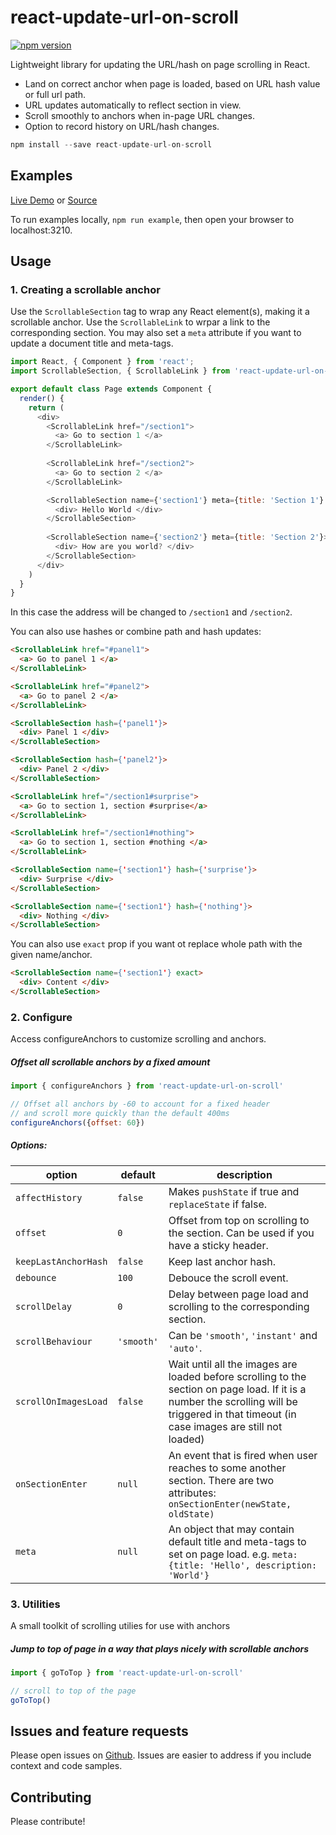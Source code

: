 react-update-url-on-scroll
=====================

[![npm version](https://img.shields.io/npm/v/react-update-url-on-scroll.svg?style=flat-square)](https://www.npmjs.com/package/react-update-url-on-scroll)

Lightweight library for updating the URL/hash on page scrolling in React.

* Land on correct anchor when page is loaded, based on URL hash value or full url path.
* URL updates automatically to reflect section in view.
* Scroll smoothly to anchors when in-page URL changes.
* Option to record history on URL/hash changes.

```js
npm install --save react-update-url-on-scroll
```

## Examples

[Live Demo](https://pvoznyuk.github.io/react-update-url-on-scroll/) or [Source](https://github.com/pvoznyuk/react-update-url-on-scroll/tree/master/example/src/components)

To run examples locally, `npm run example`, then open your
browser to localhost:3210.

## Usage

### 1. Creating a scrollable anchor

Use the `ScrollableSection` tag to wrap any React element(s), making it a scrollable anchor.
Use the `ScrollableLink` to wrpar a link to the corresponding section.
You may also set a `meta` attribute if you want to update a document title and meta-tags.

```js
import React, { Component } from 'react';
import ScrollableSection, { ScrollableLink } from 'react-update-url-on-scroll';

export default class Page extends Component {
  render() {
    return (
      <div>
        <ScrollableLink href="/section1">
          <a> Go to section 1 </a>
        </ScrollableLink> 
        
        <ScrollableLink href="/section2">
          <a> Go to section 2 </a>
        </ScrollableLink> 

        <ScrollableSection name={'section1'} meta={title: 'Section 1'} >
          <div> Hello World </div>
        </ScrollableSection>
        
        <ScrollableSection name={'section2'} meta={title: 'Section 2'}>
          <div> How are you world? </div>
        </ScrollableSection>
      </div>
    )
  }
}
```

In this case the address will be changed to `/section1` and `/section2`.

You can also use hashes or combine path and hash updates:

```html
<ScrollableLink href="#panel1">
  <a> Go to panel 1 </a>
</ScrollableLink> 

<ScrollableLink href="#panel2">
  <a> Go to panel 2 </a>
</ScrollableLink> 

<ScrollableSection hash={'panel1'}>
  <div> Panel 1 </div>
</ScrollableSection>

<ScrollableSection hash={'panel2'}>
  <div> Panel 2 </div>
</ScrollableSection>
```

```html
<ScrollableLink href="/section1#surprise">
  <a> Go to section 1, section #surprise</a>
</ScrollableLink> 

<ScrollableLink href="/section1#nothing">
  <a> Go to section 1, section #nothing </a>
</ScrollableLink> 

<ScrollableSection name={'section1'} hash={'surprise'}>
  <div> Surprise </div>
</ScrollableSection>

<ScrollableSection name={'section1'} hash={'nothing'}>
  <div> Nothing </div>
</ScrollableSection>
```    

You can also use `exact` prop if you want ot replace whole path with the given name/anchor.

```html 
<ScrollableSection name={'section1'} exact>
  <div> Content </div>
</ScrollableSection>
```

### 2. Configure

Access configureAnchors to customize scrolling and anchors.

##### Offset all scrollable anchors by a fixed amount

```js
import { configureAnchors } from 'react-update-url-on-scroll'

// Offset all anchors by -60 to account for a fixed header
// and scroll more quickly than the default 400ms
configureAnchors({offset: 60})
```

##### Options:

| option                | default          | description      |
| --------------------  | ---------------- | ---------------- |
| `affectHistory`       | `false`          | Makes `pushState` if true and `replaceState` if false.
| `offset`              | `0`              | Offset from top on scrolling to the section. Can be used if you have a sticky header.
| `keepLastAnchorHash`  | `false`          | Keep last anchor hash.
| `debounce`            | `100`            | Debouce the scroll event.
| `scrollDelay`         | `0`              | Delay between page load and scrolling to the corresponding section.
| `scrollBehaviour`     | `'smooth'`       | Can be `'smooth'`, `'instant'` and `'auto'`.
| `scrollOnImagesLoad`  | `false`          | Wait until all the images are loaded before scrolling to the section on page load. If it is a number the scrolling will be triggered in that timeout (in case images are still not loaded) 
| `onSectionEnter`      | `null`           | An event that is fired when user reaches to some another section. There are two attributes: `onSectionEnter(newState, oldState)`
| `meta`                | `null`           | An object that may contain default title and meta-tags to set on page load. e.g. `meta: {title: 'Hello', description: 'World'}` 

### 3. Utilities

A small toolkit of scrolling utilies for use with anchors

##### Jump to top of page in a way that plays nicely with scrollable anchors

```js
import { goToTop } from 'react-update-url-on-scroll'

// scroll to top of the page
goToTop()
```

## Issues and feature requests

Please open issues on [Github](https://github.com/pvoznyuk/react-update-url-on-scroll/issues). Issues are easier to address if you include context and code samples.

## Contributing

Please contribute!
